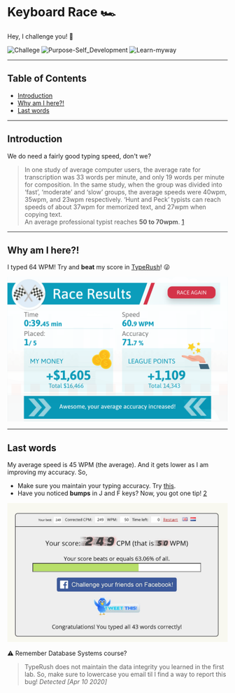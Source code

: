 
# Keyboard Race 🏎
Hey, I challenge you! 👊

![Challege][11] ![Purpose-Self_Development][12] ![Learn-myway][13]

[11]: https://img.shields.io/:Challenge-0-whiteGreen.svg?style=round-square
[12]: https://img.shields.io/:Purpose-Self_Development-yellow.svg?style=round-square
[13]: https://img.shields.io/:Learn-myway-purple.svg?style=round-square


---

## Table of Contents
* [Introduction][10]
* [Why am I here?!][11]
* [Last words][12]


[10]: https://github.com/Hagar-Usama/Surface-Lab#introduction

[11]: https://github.com/Hagar-Usama/Surface-Lab#technologies

[12]: https://github.com/Hagar-Usama/Surface-Lab#launch


---

## Introduction

We do need a fairly good typing speed, don't we?

>In one study of average computer users, the average rate for transcription was 33 words per minute, and only 19 words per minute for composition. In the same study, when the group was divided into ‘fast’, ‘moderate’ and ‘slow’ groups, the average speeds were 40wpm, 35wpm, and 23wpm respectively. ‘Hunt and Peck’ typists can reach speeds of about 37wpm for memorized text, and 27wpm when copying text.<br>
An average professional typist reaches **50 to 70wpm**. [1]

---

## Why am I here?!

I typed 64 WPM! Try and **beat** my score in [TypeRush][3]!  😜


![Invitation][4]


---

## Last words
My average speed is 45 WPM (the average). And it gets lower as I am
improving my accuracy. So,
* Make sure you maintain your typing accuracy. Try [this][5].
* Have you noticed **bumps** in J and F keys? Now, you got one tip! [2]


![aoeu][6]

⚠ Remember Database Systems course?
>  TypeRush does not maintain the data integrity you learned in the first lab. So, make sure
to lowercase you email til I find a way to report this bug! _Detected [Apr 10 2020]_





[1]: http://nomad.uk.net/articles/does-typing-speed-matter-for-programmers.html
[2]:https://www.computerhope.com/issues/ch000922.htm
[3]:https://www.typerush.com/in.html?in=a44fd7d6b41d316d8&c 'Start the League'
[4]:https://github.com/Hagar-Usama/Keyboard-Race/blob/master/images/type_rush.png?raw=true
[5]: https://typing-speed-test.aoeu.eu/
[6]: https://github.com/Hagar-Usama/Keyboard-Race/blob/master/images/84165260_832058103923362_535775171353509888_o.jpg?raw=true
